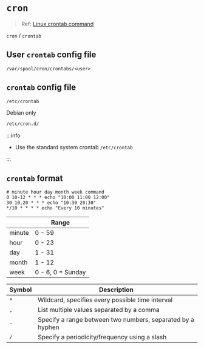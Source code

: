 # `cron`

> Ref: [Linux crontab command](https://www.computerhope.com/unix/ucrontab.htm)

`cron` / `crontab`

## User `crontab` config file

```text
/var/spool/cron/crontabs/<user>
```

## `crontab` config file

```bash
/etc/crontab
```

Debian only

```bash
/etc/cron.d/
```

:::info

- Use the standard system crontab `/etc/crontab`

:::

## `crontab` format

```crontab
# minute hour day month week command
0 10-12 * * * echo "10:00 11:00 12:00"
30 10,20 * * * echo "10:30 20:30"
*/10 * * * * echo "Every 10 minutes"
```

| | Range |
|-|-|
| minute | 0 - 59 |
| hour | 0 - 23 |
| day | 1 - 31 |
| month | 1 - 12 |
| week | 0 - 6, 0 = Sunday |

| Symbol | Description |
|-|-|
| `*` | Wildcard, specifies every possible time interval |
| `,` | List multiple values separated by a comma |
| `-` | Specify a range between two numbers, separated by a hyphen |
| `/` | Specify a periodicity/frequency using a slash |
